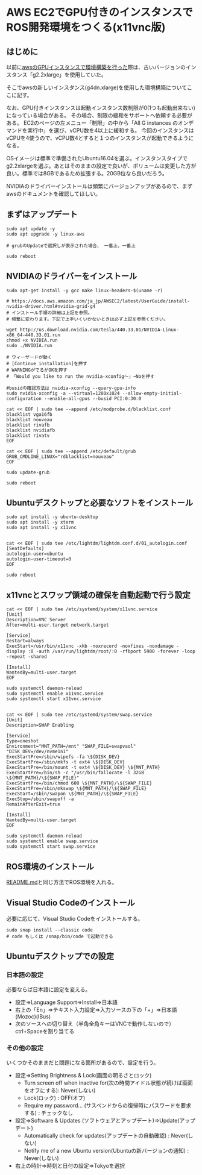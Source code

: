 # AWS EC2でGPU付きのインスタンスでROS開発環境をつくる(x11vnc版)
## はじめに
以前に[awsのGPUインスタンスで環境構築を行った](CloudInstall(AWS_GPU_x11vnc).md)際は、古いバージョンのインスタンス「g2.2xlarge」を使用していた。

そこでawsの新しいインスタンス(g4dn.xlarge)を使用した環境構築についてここに記す。

なお、GPU付きインスタンスは起動インスタンス数制限が0(1つも起動出来ない)になっている場合がある。
その場合、制限の緩和をサポートへ依頼する必要がある。
EC2のページの左メニュー「制限」の中から「All G instances のオンデマンドを実行中」を選び、vCPU数を4以上に緩和する。
今回のインスタンスはvCPUを4使うので、vCPU数4とすると１つのインスタンスが起動できるようになる。

OSイメージは標準で準備されたUbuntu16.04を選ぶ。インスタンスタイプでg2.2xlargeを選ぶ。あとはそのままの設定で良いが、ボリュームは変更した方が良い。標準では8GBであるため拡張する。20GB位なら良いだろう。

NVIDIAのドライバーインストールは頻繁にバージョンアップがあるので、まずawsのドキュメントを確認してほしい。

## まずはアップデート
```
sudo apt update -y
sudo apt upgrade -y linux-aws

# grubのUpdateで選択しが表示された場合、 一番上、一番上

sudo reboot
```

## NVIDIAのドライバーをインストール
```
sudo apt-get install -y gcc make linux-headers-$(uname -r)

# https://docs.aws.amazon.com/ja_jp/AWSEC2/latest/UserGuide/install-nvidia-driver.html#nvidia-grid-g4
# インストール手順の詳細は上記を参照。
# 頻繁に変わります。下記で上手いくいかないときは必ず上記を参照ください。

wget http://us.download.nvidia.com/tesla/440.33.01/NVIDIA-Linux-x86_64-440.33.01.run
chmod +x NVIDIA.run
sudo ./NVIDIA.run

# ウィーザードが動く
# [Continue installation]を押す
# WARNINGがでるがOKを押す
# 「Would you like to run the nvidia-xconfig～」→Noを押す

#busidの確認方法は nvidia-xconfig --query-gpu-info
sudo nvidia-xconfig -a --virtual=1280x1024 --allow-empty-initial-configuration --enable-all-gpus --busid PCI:0:30:0

cat << EOF | sudo tee --append /etc/modprobe.d/blacklist.conf
blacklist vga16fb
blacklist nouveau
blacklist rivafb
blacklist nvidiafb
blacklist rivatv
EOF

cat << EOF | sudo tee --append /etc/default/grub
GRUB_CMDLINE_LINUX="rdblacklist=nouveau"
EOF

sudo update-grub

sudo reboot
```

## Ubuntuデスクトップと必要なソフトをインストール
```
sudo apt install -y ubuntu-desktop
sudo apt install -y xterm
sudo apt install -y x11vnc


cat << EOF | sudo tee /etc/lightdm/lightdm.conf.d/01_autologin.conf
[SeatDefaults]
autologin-user=ubuntu
autologin-user-timeout=0
EOF

sudo reboot
```

## x11vncとスワップ領域の確保を自動起動で行う設定
```
cat << EOF | sudo tee /etc/systemd/system/x11vnc.service
[Unit]
Description=VNC Server
After=multi-user.target network.target

[Service]
Restart=always
ExecStart=/usr/bin/x11vnc -xkb -noxrecord -noxfixes -noxdamage -display :0 -auth /var/run/lightdm/root/:0 -rfbport 5900 -forever -loop -repeat -shared

[Install]
WantedBy=multi-user.target
EOF

sudo systemctl daemon-reload
sudo systemctl enable x11vnc.service
sudo systemctl start x11vnc.service


cat << EOF | sudo tee /etc/systemd/system/swap.service
[Unit]
Description=SWAP Enabling

[Service]
Type=oneshot
Environment="MNT_PATH=/mnt" "SWAP_FILE=swapvaol" "DISK_DEV=/dev/nvme1n1"
ExecStartPre=/sbin/wipefs -fa \${DISK_DEV}
ExecStartPre=/sbin/mkfs -t ext4 \${DISK_DEV}
ExecStartPre=/bin/mount -t ext4 \${DISK_DEV} \${MNT_PATH}
ExecStartPre=/bin/sh -c "/usr/bin/fallocate -l 32GB \${MNT_PATH}/\${SWAP_FILE}"
ExecStartPre=/bin/chmod 600 \${MNT_PATH}/\${SWAP_FILE}
ExecStartPre=/sbin/mkswap \${MNT_PATH}/\${SWAP_FILE}
ExecStart=/sbin/swapon \${MNT_PATH}/\${SWAP_FILE}
ExecStop=/sbin/swapoff -a
RemainAfterExit=true

[Install]
WantedBy=multi-user.target
EOF

sudo systemctl daemon-reload
sudo systemctl enable swap.service
sudo systemctl start swap.service
```

## ROS環境のインストール
[README.md](../README.md)と同じ方法でROS環境を入れる。


## Visual Studio Codeのインストール
必要に応じて、Visual Studio Codeをインストールする。
```
sudo snap install --classic code
# code もしくは /snap/bin/code で起動できる
```

## Ubuntuデスクトップでの設定
### 日本語の設定
必要ならば日本語に設定を変える。

- 設定⇒Language Support⇒Install⇒日本語
- 右上の「En」⇒テキスト入力設定⇒入力ソースの下の「+」⇒日本語(Mozoc)(IBus)
- 次のソースへの切り替え（半角全角キーはVNCで動作しないので）ctrl+Spaceを割り当てる

### その他の設定
いくつかそのままだと問題になる箇所があるので、設定を行う。

- 設定⇒Setting Brightness & Lock(画面の明るさとロック)
  - Turn screen off when inactive for(次の時間アイドル状態が続けば画面をオフにする): Never(しない)
  - Lock(ロック) : OFF(オフ)
  -  Require my password... (サスペンドからの復帰時にパスワードを要求する) : チェックなし
- 設定⇒Software & Updates (ソフトウェアとアップデート)⇒Update(アップデート)
  - Automatically check for updates(アップデートの自動確認) : Never(しない)
  - Notify me of a new Ubuntu version(Ubuntuの新バージョンの通知) : Never(しない)
- 右上の時計⇒時刻と日付の設定⇒Tokyoを選択
